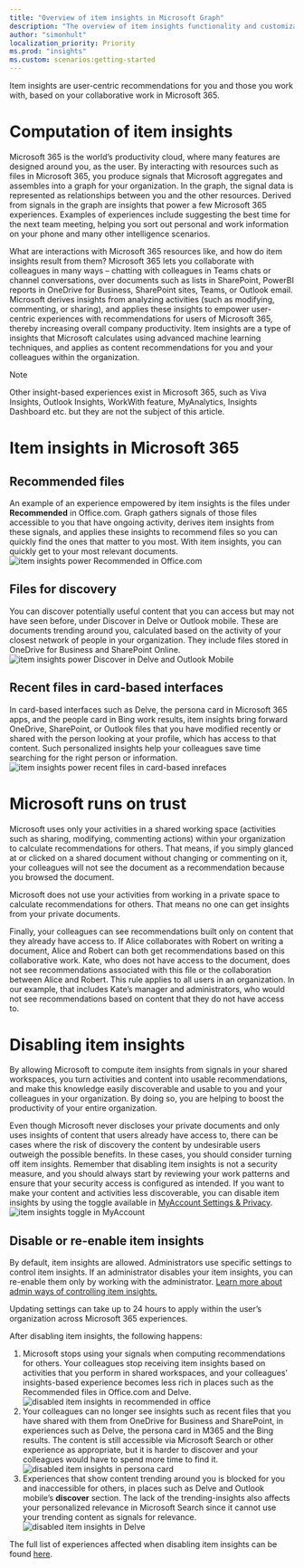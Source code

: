 ```yaml
---
title: "Overview of item insights in Microsoft Graph"
description: "The overview of item insights functionality and customization on the user level"
author: "simonhult"
localization_priority: Priority
ms.prod: "insights"
ms.custom: scenarios:getting-started
---
```

Item insights are user-centric recommendations for you and those you work with, based on your collaborative work in Microsoft 365.

# Computation of item insights
Microsoft 365 is the world’s productivity cloud, where many features are designed around you, as the user. By interacting with resources such as files in Microsoft 365, you produce signals that Microsoft aggregates and assembles into a graph for your organization. In the graph, the signal data is represented as relationships between you and the other resources. Derived from signals in the graph are insights that power a few Microsoft 365 experiences. Examples of experiences include suggesting the best time for the next team meeting, helping you sort out personal and work information on your phone and many other intelligence scenarios. 

What are interactions with Microsoft 365 resources like, and how do item insights result from them? Microsoft 365 lets you collaborate with colleagues in many ways – chatting with colleagues in Teams chats or channel conversations, over documents such as lists in SharePoint, PowerBI reports in OneDrive for Business, SharePoint sites, Teams, or Outlook email. Microsoft derives insights from analyzing activities (such as modifying, commenting, or sharing), and applies these insights to empower user-centric experiences with recommendations for users of Microsoft 365, thereby increasing overall company productivity. Item insights are a type of insights that Microsoft calculates using advanced machine learning techniques, and applies as content recommendations for you and your colleagues within the organization.

> [!NOTE]
> Other insight-based experiences exist in Microsoft 365, such as Viva Insights, Outlook Insights, WorkWith feature, MyAnalytics, Insights Dashboard etc. but they are not the subject of this article. 

# Item insights in Microsoft 365 
## Recommended files 
An example of an experience empowered by item insights is the files under **Recommended** in Office.com. Graph gathers signals of those files accessible to you that have ongoing activity, derives item insights from these signals, and applies these insights to recommend files so you can quickly find the ones that matter to you most. With item insights, you can quickly get to your most relevant documents.
![item insights power Recommended in Office.com](images/Recommended-Office-com.PNG)

## Files for discovery 
You can discover potentially useful content that you can access but may not have seen before, under Discover in Delve or Outlook mobile. These are documents trending around you, calculated based on the activity of your closest network of people in your organization. They include files stored in OneDrive for Business and SharePoint Online.  
![item insights power Discover in Delve and Outlook Mobile](images/discover-Delve-OutlookMobile.PNG)

## Recent files in card-based interfaces 
In card-based interfaces such as Delve, the persona card in Microsoft 365 apps, and the people card in Bing work results, item insights bring forward OneDrive, SharePoint, or Outlook files that you have modified recently or shared with the person looking at your profile, which has access to that content. Such personalized insights help your colleagues save time searching for the right person or information.  
![item insights power recent files in card-based inrefaces](images/Recent-files-in-card-based-interfaces.PNG)

# Microsoft runs on trust
Microsoft uses only your activities in a shared working space (activities such as sharing, modifying, commenting actions) within your organization to calculate recommendations for others. That means, if you simply glanced at or clicked on a shared document without changing or commenting on it, your colleagues will not see the document as a recommendation because you browsed the document. 

Microsoft does not use your activities from working in a private space to calculate recommendations for others. That means no one can get insights from your private documents.  

Finally, your colleagues can see recommendations built only on content that they already have access to. If Alice collaborates with Robert on writing a document, 
Alice and Robert can both get recommendations based on this collaborative work. Kate, who does not have access to the document, does not see recommendations associated with this file or the collaboration between Alice and Robert. This rule applies to all users in an organization. In our example, that includes Kate’s manager and administrators, who would not see recommendations based on content that they do not have access to. 

# Disabling item insights
By allowing Microsoft to compute item insights from signals in your shared workspaces, you turn activities and content into usable recommendations, and make this knowledge easily discoverable and usable to you and your colleagues in your organization. By doing so, you are helping to boost the productivity of your entire organization.  

Even though Microsoft never discloses your private documents and only uses insights of content that users already have access to, there can be cases where the risk of discovery the content by undesirable users outweigh the possible benefits. In these cases, you should consider turning off item insights. Remember that disabling item insights is not a security measure, and you should always start by reviewing your work patterns and ensure that your security access is configured as intended. 
If you want to make your content and activities less discoverable, you can disable item insights by using the toggle available in [MyAccount Settings & Privacy](https://myaccount.microsoft.com/settingsandprivacy/privacy).  
![item insights toggle in MyAccount](images/item-insights-toggle-in-MyAccount.PNG)

## Disable or re-enable item insights 
By default, item insights are allowed. Administrators use specific settings to control item insights. If an administrator disables your item insights, you can re-enable them only by working with the administrator. 
[Learn more about admin ways of controlling item insights.](insights-customize-item-insights-privacy.md)

Updating settings can take up to 24 hours to apply within the user’s organization across Microsoft 365 experiences.

After disabling item insights, the following happens: 
1. Microsoft stops using your signals when computing recommendations for others. Your colleagues stop receiving item insights based on activities that you perform in shared workspaces, and your colleagues’ insights-based experience becomes less rich in places such as the Recommended files in Office.com and Delve.
![disabled item insights in recommended in office](images/disabled-item-insights-in-office.PNG)
2. Your colleagues can no longer see insights such as recent files that you have shared with them from OneDrive for Business and SharePoint, in experiences such as Delve, the persona card in M365 and the Bing results. The content is still accessible via Microsoft Search or other experience as appropriate, but it is harder to discover and your colleagues would have to spend more time to find it.  
![disabled item insights in persona card](images/disabled-item-insights-in-persona-card.PNG)
3. Experiences that show content trending around you is blocked for you and inaccessible for others, in places such as Delve and Outlook mobile’s **discover** section. The lack of the trending-insights also affects your personalized relevance in Microsoft Search since it cannot use your trending content as signals for relevance.
![disabled item insights in Delve](images/disabled-item-insights-in-delve.PNG)

The full list of experiences affected when disabling item insights can be found [here](insights-customize-item-insights-privacy.md). 

